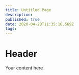 ```yaml
---
title: Untitled Page
description: 
published: true
date: 2020-04-28T11:35:18.569Z
tags: 
---
```


# Header
Your content here